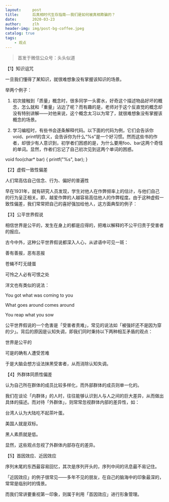 ```yaml
---
layout:     post
title:      后真相时代生存指南——我们是如何被真相欺骗的？
date:       2020-03-23
author:     zlh
header-img: img/post-bg-coffee.jpeg
catalog: true
tags:
    - 观点
---
```


> 首发于微信公众号：头头似道

【1】知识诅咒

一旦我们懂得了某知识，就很难想象没有掌握该知识的场景。



举两个例子：



1. 初次接触到「质量」概念时，很多同学一头雾水，好奇这个描述物品好坏的概念，怎么就和「重量」沾边了呢？而有趣的是，老师对于这个反直觉的概念却没有特别讲解——对他来说，这个概念太习以为常了，就很难想象没有掌握该概念的场景。



2.  学习编程时，有些书会逐条解释代码。以下面的代码为例，它们会告诉你void、printf的含义，会告诉你为什么“%s”是一个好习惯。然而这些书的作者，却很少有人意识到，初学者们困惑的是，为什么要用foo、bar这两个奇怪的单词。显然，作者们忘记了自己初次见到这两个单词的困惑。



void foo(char* bar) {
  printf("%s", bar);
}


【2】虚假一致性偏差

人们常高估自己信念、行为、偏好的普遍性

早在1931年，就有研究人员发现，学生对他人在作弊频率上的估计，与他们自己的行为呈正相关。即，越爱作弊的人越容易高估他人的作弊程度。由于这种虚假一致性偏差，我们常常把自己的喜好强加给他人，这方面典型的例子：









【3】公平世界假说

相信世界是公平的，发生在身上的都是应得的，把难以解释的不公平归责于受害者的报应。



古今中外，这种公平世界假说都深入人心，从谚语中可见一斑：

善有善报，恶有恶报 

苍蝇不叮无缝蛋 

可怜之人必有可恨之处



洋文也有类似的说法：

 You got what was coming to you

 What goes around comes around

 You reap what you sow



公平世界假说的一个危害是「受害者责难」，常见的说法如「被强奸还不是因为穿的少」。背后的原因是认知失调，即我们同时秉持以下两种相互矛盾的观点：



世界是公平的

可是的确有人遭受苦难



于是大脑会想方设法抹黑受害者，从而消除认知失调。







【4】外群体同质性偏差

认为自己所在群体的成员比较多样化，而外部群体的成员则单一化的。







我们在谈论「内群体」的人时，往往能够认识到人与人之间的巨大差异，从而做出具体的描述。而对待「外群体」，则常常忽视群体内部的差异性，如：



台湾人认为大陆吃不起茶叶蛋。

美国人就是双标。

黑人素质就是低。



显然，这些观点忽视了外群体内部存在的差异。



【5】首因效应、近因效应

序列末尾的东西最容易回忆，其次是序列开头的，序列中间的讯息最不易记住。





「近因效应」的例子很常见——多年不见的朋友，在自己的脑海中的印象最深的，常常是临别时的情景。



而我们常讲要重视第一印象，则属于利用「首因效应」进行形象管理。
